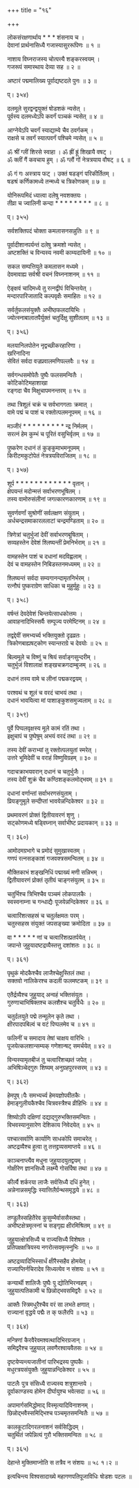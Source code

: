 +++
title = "१६"

+++
  
  
  
लोकसंरक्षणार्थाय * * * शंसनाय च ।  
देवानां प्रार्थनासिध्यै गजास्यासुररूपिणः ॥ १ ॥  
  
नाशाय विघ्नराजस्य चोत्पत्त्यै शङ्करस्वयम् ।  
गजरूपं समास्थाय देव्या सह ॥ २ ॥  
  
अष्टारं पद्ममालिख्य पूर्वाद्यष्टदले पुनः ॥ ३ ॥  
  
प्। ३५४)  
  
दलमूले सुरद्वन्द्वयुक्तं षोडशकं न्यसेत् ।  
पूर्वस्य दलमध्येऽपि कवर्गं पञ्चकं न्यसेत् ॥ ४ ॥  
  
आग्नेयेऽपि चवर्गं स्याद्याम्ये चैव ठवर्गकम् ।  
राक्षसे च तवर्गं स्यात्पवर्गं पश्चिमे न्यसेत् ॥ ५ ॥  
  
ॐ श्रीं ग्लीं शिरसे स्वाहा । ॐ ह्रीं ह्रूं शिखायै वषट् ।  
ॐ क्लीं गैं कवचाय हुम् । ॐ ग्लौं गों नेत्रत्रयाय वौषट् ॥ ६ ॥  
  
ॐ गं गः अस्त्राय फट् । उक्तं षडङ्गं परिकीर्तितम् ।  
षडश्रं कर्णिकामध्ये तन्मध्ये च त्रिकोणकम् ॥ ७ ॥  
  
योनिरूपमिदं ध्यात्वा दलेषु नवशक्तयः ।  
तीव्रा च ज्वालिनी कन्दा * * * * * * * * ॥ ८ ॥  
  
प्। ३५५)  
  
सर्वशक्तिपदं चोक्ता कमलासनसन्नुतिः ॥ ९ ॥  
  
पूर्वादीशानपर्यन्तं दलेषु क्रमशो न्यसेत् ।  
अष्टशक्तिं च विन्यस्य नवमी काम्यदायिनी ॥ १० ॥  
  
सकल सम्पत्तियुते कमलासन मध्यमे ।  
देवमावाह्य सर्वश्री वचनं विघ्ननाशनम् ॥ ११ ॥  
  
ऐङ्क्षवं चादिमध्ये तु रत्नद्वीपं विचिन्तयेत् ।  
मन्दारपारिजातादि कल्पवृक्षैः समाहितः ॥ १२ ॥  
  
सर्वर्तुफलसंयुक्तैः अभीष्ठफलदायिभिः ।  
ज्योत्स्नाबालातपैर्युक्तं चतुर्दिक्षु सुशीतलम् ॥ १३ ॥  
  
प्। ३५६)  
  
मलयानिलपोतेन नृद्वच्छीकरहारिणा ।  
खरिनादिना  
सेवितं सर्वदा वज्रप्रवालमणिपल्लवैः ॥ १४ ॥  
  
सर्वगन्धसमोपेतैः पुष्पैः फलसमन्वितैः ।  
कोटिकोटिमहाशाखा   
रङ्गदा चैव मिक्षुचापमनन्तरम् ॥ १५ ॥  
  
तथा त्रिशूलं चक्रं च सर्वभागगताः क्रमात् ।  
वामे पद्मं च पाशं च रक्तोत्पलमनूपमम् ॥ १६ ॥  
  
मञ्जीरं * * * * * * * * * न्द्र निर्मलम् ।  
सरत्नं हेम कुम्भं च पूरितं वसुभिर्वृतम् ॥ १७ ॥  
  
पुष्करेण दधानं तं कुङ्कुमाभमनूपमम् ।  
किरीटमकुटोपेतं नेत्रत्रयविराजितम् ॥ १८ ॥  
  
प्। ३५७)  
  
शूर्प * * * * * * * * * * * * वृतान् ।  
क्षेपयन्तं मदोन्मत्तं सर्वाभरणभूषितम् ।  
तस्य वामोरुसंलीनां जगत्कारणकारणाम् ॥ १९ ॥  
  
सुवर्णवर्णां सुश्रोणीं सर्वलक्षण संयुताम् ।  
अर्धचन्द्रसमाकारललाटां चन्द्रमण्डिताम् ॥ २० ॥  
  
त्रिणेत्रां चतुर्भुजां देवीं सर्वाभरणबूषिताम् ।  
सव्यहस्तेन देवेशं श्लिष्यन्तीं प्रेमनिर्भराम् ॥ २१ ॥  
  
वामहस्तेन पाशं च दधानां मदविह्वलाम् ।  
देवं च वामहस्तेन निबिडस्तनमध्यमम् ॥ २२ ॥  
  
श्लिष्यन्तं सर्वदा सम्यगानन्दामृतनिर्भरम् ।  
रत्नौघं पुष्कराग्रेण साधिका च मुहुर्मुहुः ॥ २३ ॥  
  
प्। ३५८)  
  
वर्षन्तं देवदेवेशं चिन्तयेत्साधकोत्तमः ।  
आवाहनादिभिस्सर्वैः सम्पूज्य परमेष्टिनम् ॥ २४ ॥  
  
तद्वद्देवीं समभ्यर्च्य भक्तियुक्तो दृढव्रतः ।  
त्रिकोणबाह्यषट्कोण स्यान्तराग्रे च देवयोः ॥ २५ ॥  
  
बिल्वमूले च विष्णुं च श्रियं सर्वाङ्गसुन्दरीम् ।  
चतुर्भुजं विशालाक्षं शङ्खचक्रगदाम्बुजम् ॥ २६ ॥  
  
दधानं तस्य वामे च लीनां पद्मकरद्वयम् ।  
  
परश्वथं च शूलं च वरदं चाभयं तथा ।  
दधानं भावयित्वा मां पाशाङ्कुशसमुज्वलाम् ॥ २८ ॥  
  
प्। ३५९)  
  
पूर्वे पिप्पलवृक्षस्य मूले कामं रतिं तथा ।  
इक्षुचापं च पुष्पेषुम् अभयं वरदं तथा ॥ २९ ॥  
  
तस्य देवीं कराभ्यां तु रक्तोत्पलयुतां स्मरेत् ।  
उत्तरे भूमिदेवीं च वराहं विष्णुविग्रहम् ॥ ३० ॥  
  
गदाचक्राभयवरान् दधानं च चतुर्भुजैः ।  
तस्य देवीं शुक्रं चैव कण्ठिशङ्कलमोद्भवम् ॥ ३१ ॥  
  
दधानां वर्णान्तां सर्वाभरणसंयुताम् ।  
प्रियङ्गुमूले सन्दीप्तां भावयेन्नन्दिकेश्वर ॥ ३२ ॥  
  
प्रथमावरणं प्रोक्तं द्वितीयावरणं शृणु ।  
सट्कोणमध्ये षड्विघ्नान् सर्वाभीष्ट प्रदायकान् ॥ ३३ ॥  
  
प्। ३६०)  
  
आमोदमग्रभागे च प्रमोदं सुमुखास्वतम् ।  
गणपं रत्नसङ्काशं गजवक्त्रसमन्वितम् ॥ ३४ ॥  
  
मौक्तिकाभं शङ्खनिधिं पद्माख्यं मणी सन्निभम् ।  
द्वितीयावरणं प्रोक्तं तृतीयं चाङ्गसंयुतम् ॥ ३५ ॥  
  
चतुर्भिश्च त्रिभिश्चैव पञ्चमं लोकपालकैः ।  
स्वस्वनाम्ना च गन्धाद्यैः पूजयेन्नन्दिकेश्वर ॥ ३६ ॥  
  
चत्वारिंशत्सहस्रं च चतुर्लक्षमतः परम् ।  
चतुस्सहस्र संयुक्तं जपसङ्ख्या क्रमोदिता ॥ ३७ ॥  
  
वा * * * * * णां च चत्वारिंशत्प्रतर्पयेत् ।  
जपान्ते जुहुयादष्टद्रव्यैस्तत्तु दशांशतः ॥ ३८ ॥  
  
प्। ३६१)  
  
पृथुकं मोदकैश्चैव लाजैश्चेक्षुस्तिलं तथा ।  
सक्तवो नालिकेरश्च कदली फलमष्टकम् ॥ ३९ ॥  
  
एतैर्द्रव्यैश्च जुहुयाद् अन्वहं भक्तिसंयुतः ।  
गुरुणाचाभिषिक्तश्च कलशैश्च चतुर्विधैः ॥ २० ॥  
  
चतुर्दलयुते पद्मे तन्मूलेन कृते तथा ।  
क्षीरपादपबिल्वं च वटं पिप्पलमेव च ॥ ४१ ॥  
  
फलिनीं च समादाय तेषां चाक्षय वारिभिः ।  
पूजयेत्कलशान्सम्यक् गणेशान्षट् समर्चयेत् ॥ ४२ ॥  
  
विन्यस्यामृतबीजं तु चत्वारिंशच्छतं जपेत् ।  
अभिषिञ्चेद्गुरुः शिष्यम् अनुग्रहपुरस्सरम् ॥ ४३ ॥  
  
प्। ३६२)  
  
हेमपुष्।पैः समभ्यर्च्य हेमयज्ञोपवीतकैः ।  
हेमाङ्गुलीयकैश्चैव चित्रवस्त्रैश्च व्रीहिभिः ॥ ४४ ॥  
  
शिष्योऽपि दक्षिणां दद्याद्गुरुभक्तिसमन्वितः ।  
विभवस्यानुसारेण देशिकाय निवेदयेत् ॥ ४५ ॥  
  
पश्चात्सर्वाणि कार्याणि साधकोपि समाचरेत् ।  
अष्टद्रव्यैश्च हुत्वा तु तत्तद्द्रव्यसमाप्तये ॥ ४६ ॥  
  
काञ्चनाप्त्यैव मधुना जुहुयादयुतद्वयम् ।  
गोक्षीरेण ज्ञानसिध्यै लक्ष्म्यै गोसर्पिषा तथा ॥ ४७ ॥  
  
कीर्त्यै शर्करया लाजैः सर्वसिध्यै दधिं हुनेत् ।  
अन्नेनान्नसमृद्धिः स्यात्तिलैर्ग्रन्थसमृद्धये ॥ ४८ ॥  
  
प्। ३६३)  
  
तण्डुलैस्सहितैरेव कुसुम्भैर्वाससैस्तथा ।  
अभीष्टक्षेत्रमृत्स्नां च सङ्गृह्य क्षीरमिश्रितम् ॥ ४९ ॥  
  
जुहुयात्क्षेत्रसिध्यै च राज्यसिध्यै विशेषतः ।  
प्रतिपक्षक्षत्रियस्य नगरोत्सवमृत्स्नुभिः ॥ ५० ॥  
  
अष्टद्रव्यादिभिस्सार्धं क्षीरैस्सहैव होमयेत् ।  
राज्याप्तिर्नचिरादेव सिध्यत्येव न संशयः ॥ ५१ ॥  
  
कन्यार्थी शालिजैः पुष्पैः पु द्योतिभिरन्वहम् ।  
जुहुयात्पतिकामी च छिन्नोद्भवसमिद्वरैः ॥ ५२ ॥  
  
आक्तैः स्त्रिमधुरैश्चैव वरं सा लभते क्षणात् ।  
राज्यानां वृद्धये पद्मैः त क् फलैरपि ॥ ५३ ॥  
  
प्। ३६४)  
  
मन्त्रिणां कैरवैरेवमश्वत्थादिभिरग्रजान् ।  
समिद्वरैश्च जुहुयाल् लवणैरश्वायवैतसः ॥ ५४ ॥  
  
दृष्टयेप्यन्त्यजातीनां पारिभद्रस्य पुष्पकैः ।  
मधुरत्रयसंयुक्तैः जुहुयान्नन्दिकेश्वर ॥ ५५ ॥  
  
पाटलैः पुत्र संसिध्यै राज्यस्य शत्रुशान्तये ।  
दूर्वाकाण्डस्य होमेन दीर्घायुश्च भवेत्सदा ॥ ५६ ॥  
  
अपामार्गसमिद्धोमाद् विस्मृत्यादिविनाशनम् ।  
छिन्नोद्भवैस्समिद्भिश्च पञ्चमृतसमन्वितैः ॥ ५७ ॥  
  
कालकूटादिगरलनाशनं सर्वसिद्धिदम् ।  
चतुर्थितं जपेन्नित्यं गुरौ भक्तिसमन्वितः ॥ ५८ ॥  
  
प्। ३६५)  
  
देहान्ते मुक्तिमाप्नोति स तत्रैव न संशयः ॥ ५८ १।२ ॥  
  
इत्यचिन्त्य विश्वसादाख्ये महागणपतिपूजाविधिः षोडशः पटलः ॥  
